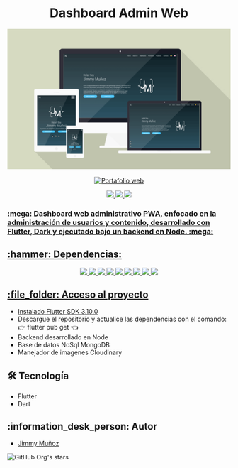 <h1 align="center"> Dashboard Admin Web </h1>

![Dashboard web](https://github.com/JimmyMunoz17/skeleton_portfolio_web/blob/main/assets/img_readme/PortafolioWeb.png)

<p align="center">
   <a href="https://644db86a91193572f50d3779--frabjous-kashata-df1b24.netlify.app/#/home"><img src="https://www.netlify.com/img/deploy/button.svg" alt="Portafolio web"</a>
</p>
<p align="center">
   <img src="https://img.shields.io/badge/STATUS-EN%20DESAROLLO-green">
   <img src="https://img.shields.io/badge/Version-v0.1-green">
   <img src="https://img.shields.io/badge/environment-%3E%3D2.16.1%20%3C3.0.0-brightgreen">
</p>
<p align="center">
  <h3> :mega: Dashboard web administrativo PWA, enfocado en la administración de usuarios y contenido, desarrollado con Flutter, Dark y ejecutado bajo un backend en Node. :mega:</h3>
</p>
<h2> :hammer: Dependencias: </h2>
<p align="center">
   <img src="https://img.shields.io/badge/cupertino_icons-1.0.2-brightgreen">
   <img src="https://img.shields.io/badge/dio-5.3.0-brightgreen">
   <img src="https://img.shields.io/badge/email__validator-2.1.17-brightgreen">
  <img src="https://img.shields.io/badge/file_picker-5.3.3-brightgreen">
   <img src="https://img.shields.io/badge/fluro-2.0.4-brightgreen">
   <img src="https://img.shields.io/badge/google__fonts-4.0.3-brightgreen">
   <img src="https://img.shields.io/badge/provider-6.0.5-brightgreen">
   <img src="https://img.shields.io/badge/shared_preferences-2.1.2-brightgreen">
   <img src="https://img.shields.io/badge/url__launcher-6.1.11-brightgreen">
</p>

<h2>:file_folder: Acceso al proyecto</h2>

- Instalado [Flutter SDK 3.10.0](https://docs.flutter.dev/get-started/install)
- Descargue el repositorio y actualice las dependencias con el comando: :point_right: flutter pub get :point_left:
- Backend desarrollado en Node
- Base de datos NoSql MongoDB
- Manejador de imagenes Cloudinary

<h2>🛠️ Tecnología</h2>

- Flutter
- Dart

<h2>:information_desk_person: Autor</h2>

- [Jimmy Muñoz](https://github.com/JimmyMunoz17)

![GitHub Org's stars](https://img.shields.io/github/stars/jimmyMunoz17?style=social)
